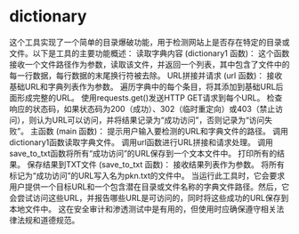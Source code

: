 # dictionary
这个工具实现了一个简单的目录爆破功能，用于检测网站上是否存在特定的目录或文件。以下是工具的主要功能概述：
读取字典内容 (dictionary1 函数)：
这个函数接收一个文件路径作为参数，读取该文件，并返回一个列表，其中包含了文件中的每一行数据，每行数据的末尾换行符被去除。
URL拼接并请求 (url 函数)：
接收基础URL和字典列表作为参数。
遍历字典中的每个条目，将其添加到基础URL后面形成完整的URL。
使用requests.get()发送HTTP GET请求到每个URL。
检查响应的状态码，如果状态码为200（成功）、302（临时重定向）或403（禁止访问），则认为URL可以访问，并将结果记录为“成功访问”，否则记录为“访问失败”。
主函数 (main 函数)：
提示用户输入要检测的URL和字典文件的路径。
调用dictionary1函数读取字典文件。
调用url函数进行URL拼接和请求处理。
调用save_to_txt函数将所有“成功访问”的URL保存到一个文本文件中。
打印所有的结果。
保存结果到TXT文件 (save_to_txt 函数)：
接收结果列表作为参数。
将所有标记为“成功访问”的URL写入名为pkn.txt的文件中。
当运行此工具时，它会要求用户提供一个目标URL和一个包含潜在目录或文件名称的字典文件路径。然后，它会尝试访问这些URL，并报告哪些URL是可访问的，同时将这些成功的URL保存到本地文件中。
这在安全审计和渗透测试中是有用的，但使用时应确保遵守相关法律法规和道德规范。
